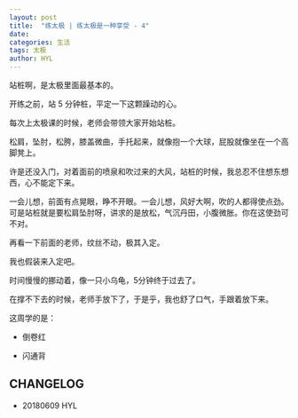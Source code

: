 ```yaml
---
layout: post
title:  "练太极 | 练太极是一种享受 - 4"
date:   
categories: 生活
tags: 太极
author: HYL
---
```


站桩啊，是太极里面最基本的。

开练之前，站 5 分钟桩，平定一下这颗躁动的心。

每次上太极课的时候，老师会带领大家开始站桩。

松肩，坠肘，松胯，膝盖微曲，手托起来，就像抱一个大球，屁股就像坐在一个高脚凳上。

许是还没入门，对着面前的喷泉和吹过来的大风，站桩的时候，我总忍不住想东想西，心不能定下来。

一会儿想，前面有点晃眼，睁不开眼。一会儿想，风好大啊，吹的人都得使点劲。可是站桩就是要松肩坠肘呀，讲求的是放松，气沉丹田，小腹微胀。你在这使劲可不对。

再看一下前面的老师，纹丝不动，极其入定。

我也假装来入定吧。

时间慢慢的挪动着，像一只小乌龟，5分钟终于过去了。

在撑不下去的时候，老师手放下了，于是乎，我也舒了口气，手跟着放下来。


这周学的是：

- 倒卷红

- 闪通背



## CHANGELOG

- 20180609 HYL

